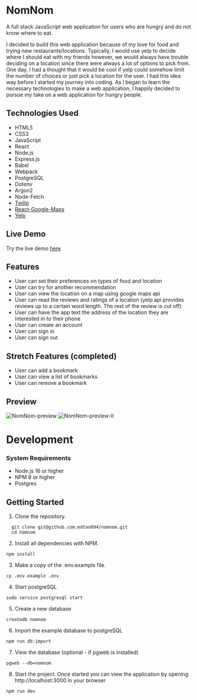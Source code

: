 # NomNom

A full stack JavaScript web application for users who are hungry and do not know where to eat.  

I decided to build this web application because of my love for food and trying new restaurants/locations.  Typically, I would use yelp to decide where I should eat with my friends however, we would always have trouble deciding on a location since there were always a lot of options to pick from.  One day, I had a thought that it would be cool if yelp could somehow limit the number of choices or just pick a location for the user.  I had this idea way before I started my journey into coding.  As I began to learn the necessary technologies to make a web application, I happily decided to pursue my take on a web application for hungry people.  

## Technologies Used
* HTML5
* CSS3
* JavaScript
* React
* Node.js
* Express.js
* Babel
* Webpack
* PostgreSQL
* Dotenv
* Argon2
* Node-Fetch
* [Twilio](https://www.twilio.com/)
* [React-Google-Maps](https://www.npmjs.com/package/@react-google-maps/api)
* [Yelp](https://www.yelp.com/developers/documentation/v3/get_started)

## Live Demo
Try the live demo [here](https://nomnom-project.herokuapp.com/#)

## Features
* User can set their preferences on types of food and location
* User can try for another recommendation
* User can view the location on a map using google maps api
* User can read the reviews and ratings of a location (yelp api provides reviews up to a certain word length. The rest of the review is cut off)
* User can have the app text the address of the location they are interested in to their phone
* User can create an account
* User can sign in
* User can sign out

## Stretch Features (completed)
* User can add a bookmark
* User can view a list of bookmarks
* User can remove a bookmark

## Preview 
![NomNom-preview](https://user-images.githubusercontent.com/90667339/159589713-d506e9c2-36ef-4d7c-a3e3-d2413842e591.gif)
![NomNom-preview-II](https://user-images.githubusercontent.com/90667339/159589731-4886e745-e58d-48c8-9838-0cc67d5c3348.gif)

# Development


### System Requirements
* Node.js 16 or higher
* NPM 8 or higher
* Postgres

## Getting Started
1. Clone the repository.
  ```shell
    git clone git@github.com:edtan094/nomnom.git
    cd nomnom
  ```
2. Install all dependencies with NPM. 
  ```shell
  npm install
  ```
3. Make a copy of the .env.example file.
  ```shell
  cp .env.example .env
  ```
4. Start postgreSQL
  ```shell
  sudo service postgresql start
  ```
5. Create a new database
  ```shell
  createdb nomnom
  ```
6. Import the example database to postgreSQL
  ```shell
  npm run db:import
  ```
7. View the database (optional - if pgweb is installed)
  ```shell
  pgweb --db=nomnom
  ```
8. Start the project. Once started you can view the application by opening http://localhost:3000 in your browser
  ```shell
  npm run dev
  ```


